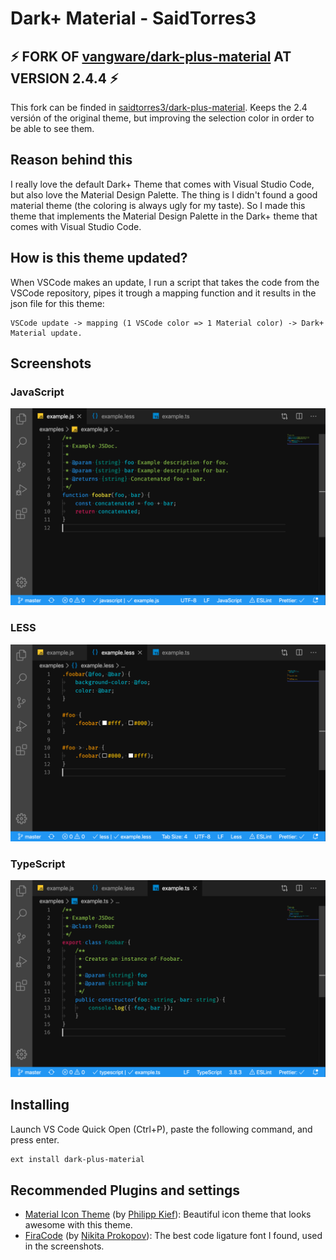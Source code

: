 # Dark+ Material - SaidTorres3

## ⚡ FORK OF [vangware/dark-plus-material](https://github.com/vangware/dark-plus-material) AT VERSION 2.4.4 ⚡

This fork can be finded in [saidtorres3/dark-plus-material](https://github.com/saidtorres3/dark-plus-material). Keeps the 2.4 versión of the original theme, but improving the selection color in order to be able to see them.

## Reason behind this

I really love the default Dark+ Theme that comes with Visual Studio Code, but also love the Material Design Palette. The thing is I didn't found a good material theme (the coloring is always ugly for my taste). So I made this theme that implements the Material Design Palette in the Dark+ theme that comes with Visual Studio Code.

## How is this theme updated?

When VSCode makes an update, I run a script that takes the code from the VSCode repository, pipes it trough a mapping function and it results in the json file for this theme:

```plain
VSCode update -> mapping (1 VSCode color => 1 Material color) -> Dark+ Material update.
```

## Screenshots

### JavaScript

![JavaScript example](https://raw.githubusercontent.com/saidtorres3/dark-plus-material/main/screenshots/javascript.png)

### LESS

![LESS example](https://raw.githubusercontent.com/saidtorres3/dark-plus-material/main/screenshots/less.png)

### TypeScript

![TypeScript example](https://raw.githubusercontent.com/saidtorres3/dark-plus-material/main/screenshots/typescript.png)

## Installing

Launch VS Code Quick Open (Ctrl+P), paste the following command, and press enter.

```bash
ext install dark-plus-material
```

## Recommended Plugins and settings

- [Material Icon Theme](https://marketplace.visualstudio.com/items?itemName=PKief.material-icon-theme) (by [Philipp Kief](https://github.com/PKief)): Beautiful icon theme that looks awesome with this theme.
- [FiraCode](https://github.com/tonsky/FiraCode) (by [Nikita Prokopov](https://github.com/tonsky)): The best code ligature font I found, used in the screenshots.
